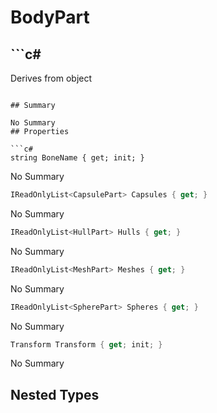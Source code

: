 # BodyPart

## ```c#
Derives from object
```

## Summary

No Summary
## Properties

```c#
string BoneName { get; init; } 
```
No Summary
```c#
IReadOnlyList<CapsulePart> Capsules { get; } 
```
No Summary
```c#
IReadOnlyList<HullPart> Hulls { get; } 
```
No Summary
```c#
IReadOnlyList<MeshPart> Meshes { get; } 
```
No Summary
```c#
IReadOnlyList<SpherePart> Spheres { get; } 
```
No Summary
```c#
Transform Transform { get; init; } 
```
No Summary
## Nested Types

